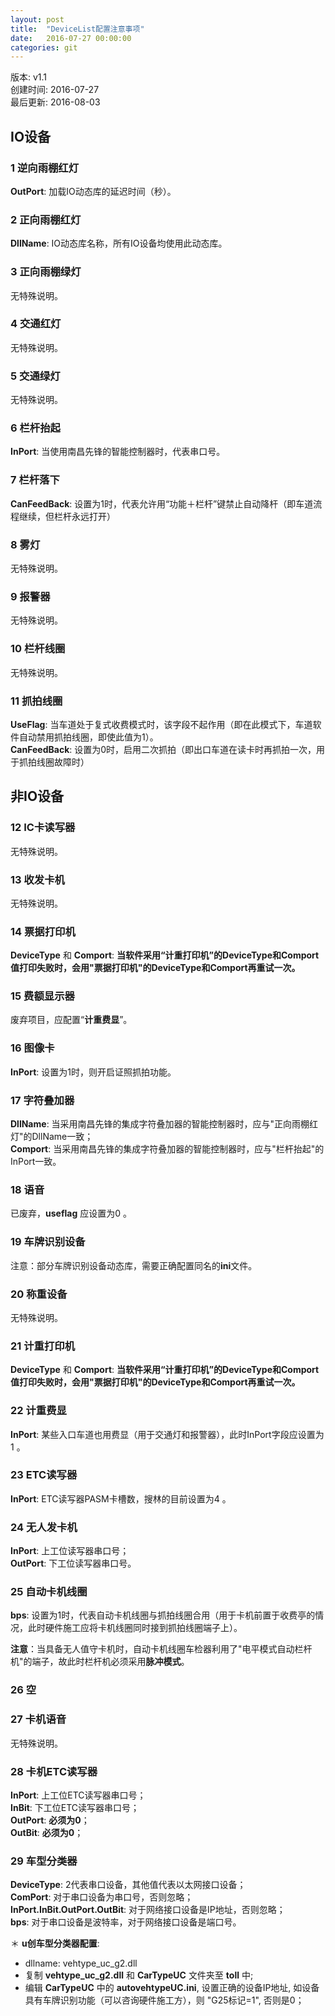 ```yaml
---
layout: post
title:  "DeviceList配置注意事项"
date:   2016-07-27 00:00:00
categories: git
---
```


版本: v1.1  
创建时间: 2016-07-27  
最后更新: 2016-08-03  
 
## IO设备  

### 1 逆向雨棚红灯
  
**OutPort**: 加载IO动态库的延迟时间（秒）。 
 
### 2 正向雨棚红灯
  
**DllName**: IO动态库名称，所有IO设备均使用此动态库。
  
### 3 正向雨棚绿灯  

无特殊说明。 
 
### 4 交通红灯  

无特殊说明。  

### 5 交通绿灯  

无特殊说明。  

### 6 栏杆抬起  

**InPort**: 当使用南昌先锋的智能控制器时，代表串口号。  

### 7 栏杆落下  

**CanFeedBack**: 设置为1时，代表允许用“功能＋栏杆”键禁止自动降杆（即车道流程继续，但栏杆永远打开）  

### 8 雾灯  

无特殊说明。  

### 9 报警器  

无特殊说明。  

### 10 栏杆线圈  

无特殊说明。  

### 11 抓拍线圈  

**UseFlag**: 当车道处于复式收费模式时，该字段不起作用（即在此模式下，车道软件自动禁用抓拍线圈，即使此值为1）。  
**CanFeedBack**: 设置为0时，启用二次抓拍（即出口车道在读卡时再抓拍一次，用于抓拍线圈故障时）  


## 非IO设备  

### 12 IC卡读写器  

无特殊说明。  

### 13 收发卡机  

无特殊说明。  

### 14 票据打印机  

**DeviceType** 和 **Comport**: **当软件采用“计重打印机”的DeviceType和Comport值打印失败时，会用"票据打印机"的DeviceType和Comport再重试一次。**  

### 15 费额显示器  

废弃项目，应配置“**计重费显**”。  

### 16 图像卡  

**InPort**: 设置为1时，则开启证照抓拍功能。  

### 17 字符叠加器  

**DllName**: 当采用南昌先锋的集成字符叠加器的智能控制器时，应与"正向雨棚红灯"的DllName一致；  
**Comport**: 当采用南昌先锋的集成字符叠加器的智能控制器时，应与"栏杆抬起"的InPort一致。  

### 18 语音  

已废弃，**useflag** 应设置为0 。  

### 19 车牌识别设备  

注意：部分车牌识别设备动态库，需要正确配置同名的**ini**文件。  

### 20 称重设备  

无特殊说明。  

### 21 计重打印机  

**DeviceType** 和 **Comport**: **当软件采用“计重打印机”的DeviceType和Comport值打印失败时，会用"票据打印机"的DeviceType和Comport再重试一次。**  

### 22 计重费显  

**InPort**: 某些入口车道也用费显（用于交通灯和报警器），此时InPort字段应设置为1 。  

### 23 ETC读写器  

**InPort**: ETC读写器PASM卡槽数，搜林的目前设置为4 。  

### 24 无人发卡机  

**InPort**: 上工位读写器串口号；  
**OutPort**: 下工位读写器串口号。  

### 25 自动卡机线圈  

**bps**: 设置为1时，代表自动卡机线圈与抓拍线圈合用（用于卡机前置于收费亭的情况，此时硬件施工应将卡机线圈同时接到抓拍线圈端子上）。  

**注意**：当具备无人值守卡机时，自动卡机线圈车检器利用了"电平模式自动栏杆机"的端子，故此时栏杆机必须采用**脉冲模式**。  

### 26 空  

### 27 卡机语音  

无特殊说明。  

### 28 卡机ETC读写器  

**InPort**: 上工位ETC读写器串口号；  
**InBit**: 下工位ETC读写器串口号；  
**OutPort**: **必须为0**；  
**OutBit**: **必须为0**；   

### 29 车型分类器  

**DeviceType**: 2代表串口设备，其他值代表以太网接口设备；  
**ComPort**: 对于串口设备为串口号，否则忽略；  
**InPort.InBit.OutPort.OutBit**: 对于网络接口设备是IP地址，否则忽略；  
**bps**: 对于串口设备是波特率，对于网络接口设备是端口号。  
  
＊ **u创车型分类器配置**:  

 * dllname: vehtype_uc_g2.dll  
 * 复制 **vehtype_uc_g2.dll** 和 **CarTypeUC** 文件夹至 **toll** 中;  
 * 编辑 **CarTypeUC** 中的 **autovehtypeUC.ini**, 设置正确的设备IP地址, 如设备具有车牌识别功能（可以咨询硬件施工方），则 "G25标记=1", 否则是0；  


